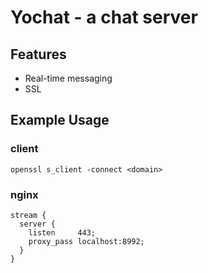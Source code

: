 # Yochat - a chat server

## Features

- Real-time messaging
- SSL

## Example Usage

### client
```
openssl s_client -connect <domain>
```

### nginx
```
stream {
  server {
    listen     443;
    proxy_pass localhost:8992;
  }
}
```
